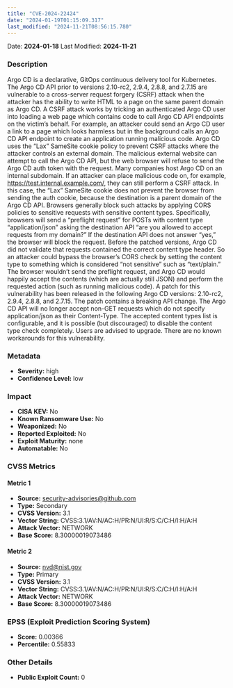 ```yaml
---
title: "CVE-2024-22424"
date: "2024-01-19T01:15:09.317"
last_modified: "2024-11-21T08:56:15.780"
---
```


Date: **2024-01-18** Last Modified: **2024-11-21**

### Description  
Argo CD is a declarative, GitOps continuous delivery tool for Kubernetes. The Argo CD API prior to versions 2.10-rc2, 2.9.4, 2.8.8, and 2.7.15 are vulnerable to a cross-server request forgery (CSRF) attack when the attacker has the ability to write HTML to a page on the same parent domain as Argo CD. A CSRF attack works by tricking an authenticated Argo CD user into loading a web page which contains code to call Argo CD API endpoints on the victim’s behalf. For example, an attacker could send an Argo CD user a link to a page which looks harmless but in the background calls an Argo CD API endpoint to create an application running malicious code. Argo CD uses the “Lax” SameSite cookie policy to prevent CSRF attacks where the attacker controls an external domain. The malicious external website can attempt to call the Argo CD API, but the web browser will refuse to send the Argo CD auth token with the request. Many companies host Argo CD on an internal subdomain. If an attacker can place malicious code on, for example, https://test.internal.example.com/, they can still perform a CSRF attack. In this case, the “Lax” SameSite cookie does not prevent the browser from sending the auth cookie, because the destination is a parent domain of the Argo CD API. Browsers generally block such attacks by applying CORS policies to sensitive requests with sensitive content types. Specifically, browsers will send a “preflight request” for POSTs with content type “application/json” asking the destination API “are you allowed to accept requests from my domain?” If the destination API does not answer “yes,” the browser will block the request. Before the patched versions, Argo CD did not validate that requests contained the correct content type header. So an attacker could bypass the browser’s CORS check by setting the content type to something which is considered “not sensitive” such as “text/plain.” The browser wouldn’t send the preflight request, and Argo CD would happily accept the contents (which are actually still JSON) and perform the requested action (such as running malicious code). A patch for this vulnerability has been released in the following Argo CD versions: 2.10-rc2, 2.9.4, 2.8.8, and 2.7.15. The patch contains a breaking API change. The Argo CD API will no longer accept non-GET requests which do not specify application/json as their Content-Type. The accepted content types list is configurable, and it is possible (but discouraged) to disable the content type check completely. Users are advised to upgrade. There are no known workarounds for this vulnerability.

### Metadata  
- **Severity:** high
- **Confidence Level:** low

### Impact  
- **CISA KEV:** No
- **Known Ransomware Use:** No
- **Weaponized:** No
- **Reported Exploited:** No
- **Exploit Maturity:** none
- **Automatable:** No

### CVSS Metrics  

#### Metric 1
- **Source:** security-advisories@github.com
- **Type:** Secondary
- **CVSS Version:** 3.1
- **Vector String:** CVSS:3.1/AV:N/AC:H/PR:N/UI:R/S:C/C:H/I:H/A:H
- **Attack Vector:** NETWORK
- **Base Score:** 8.30000019073486

#### Metric 2
- **Source:** nvd@nist.gov
- **Type:** Primary
- **CVSS Version:** 3.1
- **Vector String:** CVSS:3.1/AV:N/AC:H/PR:N/UI:R/S:C/C:H/I:H/A:H
- **Attack Vector:** NETWORK
- **Base Score:** 8.30000019073486


### EPSS (Exploit Prediction Scoring System)  
- **Score:** 0.00366
- **Percentile:** 0.55833

### Other Details  
- **Public Exploit Count:** 0
